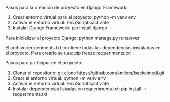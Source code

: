 Pasos para la creación de proyecto en Django Framework:
1. Crear entorno virtual para el proyecto: python -m venv env
2. Activar el entorno virtual: env\Scripts\activate
3. Instalar Django Framework: pip install django

Para inicializar el proyecto Django: python manage.py runserver

El archivo requeriments.txt contiene todas las dependencias instaladas en el proyecto. Para crearlo se usa: pip freeze requeriments.txt

Pasos para participar en el proyecto:
1. Clonar el repositorio: git clone https://github.com/kmilom/backcimedi.git
2. Crear el entorno virtual: python -m venv env
3. Activar el entorno virtual: env\Scripts\activate
4. Instalar dependencias listadas en requeriments.txt: pip install -r requeriments.txt


